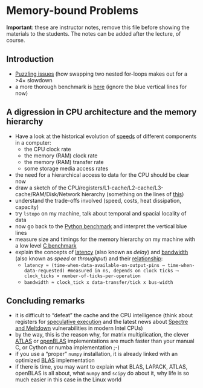 # Memory-bound Problems
**Important**: these are instructor notes, remove this file before showing the materials to the students. The notes can be added after the lecture, of course.

## Introduction

  - [Puzzling issues](puzzling_issues.ipynb) (how swapping two nested for-loops makes out for a &gt;4× slowdown
  - a more thorough benchmark is [here](benchmark_python/) (ignore the blue vertical lines for now)

## A digression in CPU architecture and the memory hierarchy

  - Have a look at the historical evolution of [speeds](speed/) of different components in a computer:
    - the CPU clock rate
    - the memory (RAM) clock rate
    - the memory (RAM) transfer rate
    - some storage media access rates
  - the need for a hierarchical access to data for the CPU should be clear now
  - draw a sketch of the CPU/registers/L1-cache/L2-cache/L3-cache/RAM/Disk/Network hierarchy (something on the lines of [this](https://en.wikipedia.org/wiki/Memory_hierarchy))
  - understand the trade-offs involved (speed, costs, heat dissipation, capacity)
  - try `lstopo` on my machine, talk about temporal and spacial locality of data
  - now go back to the [Python benchmark](benchmark_python/) and interpret the vertical blue lines
  - measure size and timings for the memory hierarchy on my machine with a low level [C benchmark](benchmark_low_level)
  - explain the concepts of [latency](https://en.wikipedia.org/wiki/CAS_latency) (also known as _delay_) and [bandwidth](https://en.wikipedia.org/wiki/Memory_bandwidth) (also known as _speed_ or _throughput_) and their [relationship](http://www.crucial.com/usa/en/memory-performance-speed-latency):
      - `latency ≈ (time-when-data-available-on-output-pins – time-when-data-requested) #measured in ns, depends on clock ticks ⟶ clock_ticks × number-of-ticks-per-operation` 
      - `bandwidth ≈ clock_tick x data-transfer/tick x bus-width`

## Concluding remarks

  - it is difficult to “defeat” the cache and the CPU intelligence (think about registers for [speculative execution](https://en.wikipedia.org/wiki/Speculative_execution) and the latest news about [Spectre and Meltdown](https://meltdownattack.com/) vulnerabilities in modern Intel CPUs)
  - by the way, this is the reason why, for matrix multiplication, the clever [ATLAS](http://math-atlas.sourceforge.net/) or [openBLAS](http://www.openblas.net/) implementations are much faster than your manual C, or Cython or numba implementation ;-)
  - if you use a “proper” `numpy` installation, it is already linked with an optimized [BLAS](http://www.netlib.org/blas/) implementation
  - if there is time, you may want to explain what BLAS, LAPACK, ATLAS, openBLAS is all about, what `numpy` and `scipy` do about it, why life is so much easier in this case in the Linux world

